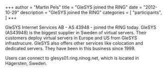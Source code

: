 +++
author = "Martin Pels"
title = "GleSYS joined the RING"
date = "2012-10-29"
description = "GleSYS joined the RING"
categories = [
    "participants",
]
+++

GleSYS Internet Services AB - AS 43948 - joined the RING today. GleSYS (AS43948) is the biggest supplier in Sweden of virtual servers.
Their customers deploy virtual servers in Europe and US from GleSYS infrastrucure. GleSYS also offers other services like colocation and dedicated servers. They have been in this business since 1999.

Users can connect to glesys01.ring.nlnog.net, which is located in H&#228;gersten, Sweden.

